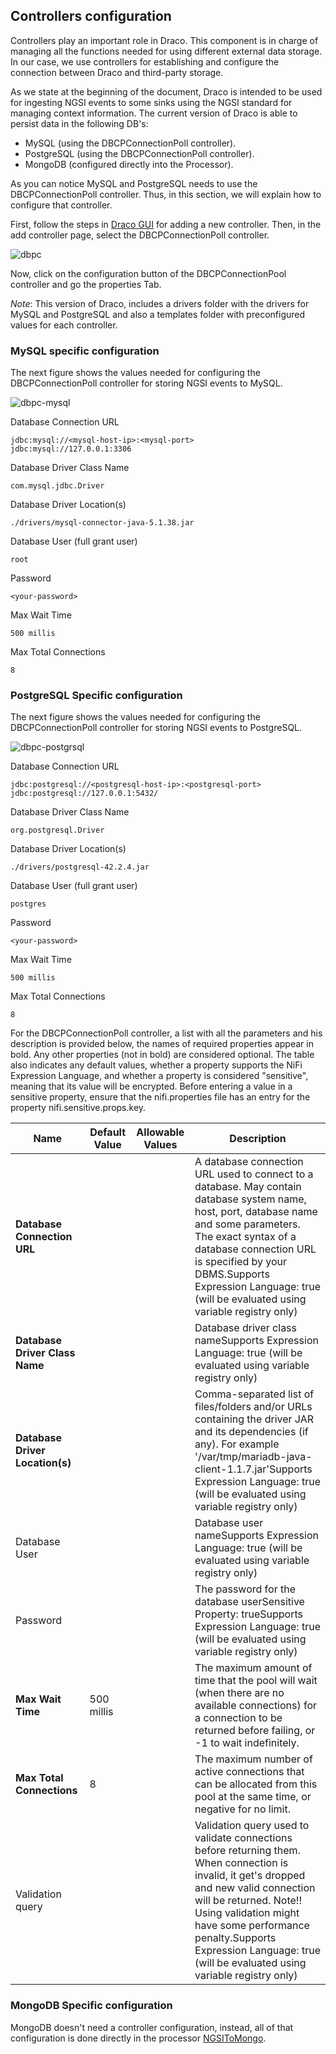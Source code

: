 ## Controllers configuration

Controllers play an important role in Draco. This component is in charge of managing all the functions needed for using different external data storage. In our case, we use controllers for establishing and configure the connection between Draco and third-party storage.

As we state at the beginning of the document, Draco is intended to be used 
for ingesting NGSI events to some sinks using the NGSI standard for managing context information.
The current version of Draco is able to persist data in the following DB's:

* MySQL (using the DBCPConnectionPoll controller).
* PostgreSQL (using the DBCPConnectionPoll controller).
* MongoDB (configured directly into the Processor).

As you can notice MySQL and PostgreSQL needs to use the DBCPConnectionPoll controller. Thus, in this section, we will explain how to configure that controller.

First, follow the steps in [Draco GUI](./Draco_gui.md) for adding a new controller.
Then, in the add controller page, select the DBCPConnectionPoll controller.

![dbpc](../images/dbpc.png)

Now, click on the configuration button of the DBCPConnectionPool controller and go the properties Tab.

_Note_: This version of Draco, includes a drivers folder with the drivers for
MySQL and PostgreSQL and also a templates folder with preconfigured values for each controller.

### MySQL specific configuration

The next figure shows the values needed for configuring the DBCPConnectionPoll controller
for storing NGSI events to MySQL.

![dbpc-mysql](../images/controller-mysql.png)


Database Connection URL 
    
    jdbc:mysql://<mysql-host-ip>:<mysql-port>
    jdbc:mysql://127.0.0.1:3306

Database Driver Class Name

    com.mysql.jdbc.Driver

Database Driver Location(s)

    ./drivers/mysql-connector-java-5.1.38.jar

Database User (full grant user)

    root

Password
    
    <your-password>
    
Max Wait Time

    500 millis

Max Total Connections

    8


### PostgreSQL Specific configuration

The next figure shows the values needed for configuring the DBCPConnectionPoll controller
for storing NGSI events to PostgreSQL.

![dbpc-postgrsql](../images/controller-postgresql.png)

Database Connection URL

    jdbc:postgresql://<postgresql-host-ip>:<postgresql-port>
    jdbc:postgresql://127.0.0.1:5432/

Database Driver Class Name

    org.postgresql.Driver

Database Driver Location(s)

    ./drivers/postgresql-42.2.4.jar

Database User (full grant user)

    postgres

Password

    <your-password>

Max Wait Time

    500 millis

Max Total Connections

    8
    

For the DBCPConnectionPoll controller, a list with all the parameters and his description is provided below, the names of required properties appear in bold. Any other properties (not in bold) are considered optional. The table also indicates any default values, whether a property supports the NiFi Expression Language, and whether a property is considered "sensitive", meaning that its value will be encrypted. Before entering a value in a sensitive property, ensure that the nifi.properties file has an entry for the property nifi.sensitive.props.key.

|Name|Default Value|Allowable Values|Description|
|--- |--- |--- |--- |
|**Database Connection URL**| | |A database connection URL used to connect to a database. May contain database system name, host, port, database name and some parameters. The exact syntax of a database connection URL is specified by your DBMS.Supports Expression Language: true (will be evaluated using variable registry only)|
|**Database Driver Class Name**| | |Database driver class nameSupports Expression Language: true (will be evaluated using variable registry only)|
|**Database Driver Location(s)**| | |Comma-separated list of files/folders and/or URLs containing the driver JAR and its dependencies (if any). For example '/var/tmp/mariadb-java-client-1.1.7.jar'Supports Expression Language: true (will be evaluated using variable registry only)|
|Database User| | | Database user nameSupports Expression Language: true (will be evaluated using variable registry only)|
|Password| | |The password for the database userSensitive Property: trueSupports Expression Language: true (will be evaluated using variable registry only)|
|**Max Wait Time**|500 millis| |The maximum amount of time that the pool will wait (when there are no available connections)  for a connection to be returned before failing, or -1 to wait indefinitely.|
|**Max Total Connections**|8| |The maximum number of active connections that can be allocated from this pool at the same time,  or negative for no limit.|
|Validation query| | |Validation query used to validate connections before returning them. When connection is invalid, it get's dropped and new valid connection will be returned. Note!! Using validation might have some performance penalty.Supports Expression Language: true (will be evaluated using variable registry only)|


### MongoDB Specific configuration

MongoDB doesn't need a controller configuration, instead, all of that configuration is done directly in the processor [NGSIToMongo](../processors_catalogue/ngsi_mongo_sink.md).


